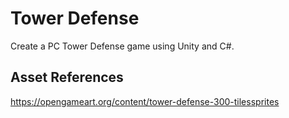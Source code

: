 # Tower Defense
Create a PC Tower Defense game using Unity and C#.

## Asset References
https://opengameart.org/content/tower-defense-300-tilessprites
